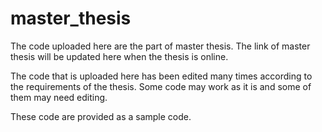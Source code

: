 # master_thesis
The code uploaded here are the part of master thesis. The link of master thesis will
be updated here when the thesis is online.

The code that is uploaded here has been edited many times according to the requirements
of the thesis. Some code may work as it is and some of them may need editing.

These code are provided as a sample code.